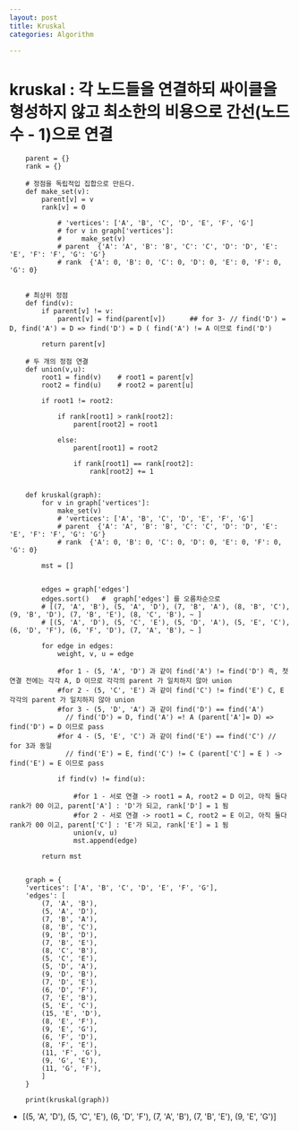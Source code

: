 ```yaml
---
layout: post
title: Kruskal
categories: Algorithm

---
```


# kruskal : 각 노드들을 연결하되 싸이클을 형성하지 않고 최소한의 비용으로 간선(노드 수 - 1)으로 연결

        parent = {}
        rank = {}

        # 정점을 독립적입 집합으로 만든다.
        def make_set(v):
            parent[v] = v
            rank[v] = 0
            
                # 'vertices': ['A', 'B', 'C', 'D', 'E', 'F', 'G']
                # for v in graph['vertices']:
                #     make_set(v)
                # parent  {'A': 'A', 'B': 'B', 'C': 'C', 'D': 'D', 'E': 'E', 'F': 'F', 'G': 'G'}
                # rank  {'A': 0, 'B': 0, 'C': 0, 'D': 0, 'E': 0, 'F': 0, 'G': 0}


        # 최상위 정점
        def find(v):
            if parent[v] != v:
                parent[v] = find(parent[v])      ## for 3- // find('D') = D, find('A') = D => find('D') = D ( find('A') != A 이므로 find('D')

            return parent[v]

        # 두 개의 정점 연결
        def union(v,u):
            root1 = find(v)    # root1 = parent[v]
            root2 = find(u)    # root2 = parent[u]

            if root1 != root2:

                if rank[root1] > rank[root2]:
                    parent[root2] = root1

                else:
                    parent[root1] = root2

                    if rank[root1] == rank[root2]:
                        rank[root2] += 1


        def kruskal(graph):
            for v in graph['vertices']:
                make_set(v)
                # 'vertices': ['A', 'B', 'C', 'D', 'E', 'F', 'G']
                # parent  {'A': 'A', 'B': 'B', 'C': 'C', 'D': 'D', 'E': 'E', 'F': 'F', 'G': 'G'}
                # rank  {'A': 0, 'B': 0, 'C': 0, 'D': 0, 'E': 0, 'F': 0, 'G': 0}

            mst = []


            edges = graph['edges']
            edges.sort()   #  graph['edges'] 를 오름차순으로
            # [(7, 'A', 'B'), (5, 'A', 'D'), (7, 'B', 'A'), (8, 'B', 'C'), (9, 'B', 'D'), (7, 'B', 'E'), (8, 'C', 'B'), ~ ]
            # [(5, 'A', 'D'), (5, 'C', 'E'), (5, 'D', 'A'), (5, 'E', 'C'), (6, 'D', 'F'), (6, 'F', 'D'), (7, 'A', 'B'), ~ ]

            for edge in edges:
                weight, v, u = edge

                #for 1 - (5, 'A', 'D') 과 같이 find('A') != find('D') 즉, 첫 연결 전에는 각각 A, D 이므로 각각의 parent 가 일치하지 않아 union
                #for 2 - (5, 'C', 'E') 과 같이 find('C') != find('E') C, E 각각의 parent 가 일치하지 않아 union
                #for 3 - (5, 'D', 'A') 과 같이 find('D') == find('A') 
                  // find('D') = D, find('A') =! A (parent['A']= D) => find('D') = D 이므로 pass 
                #for 4 - (5, 'E', 'C') 과 같이 find('E') == find('C') // for 3과 동일 
                  // find('E') = E, find('C') != C (parent['C'] = E ) -> find('E') = E 이므로 pass 
                
                if find(v) != find(u):
                
                    #for 1 - 서로 연결 -> root1 = A, root2 = D 이고, 아직 둘다 rank가 00 이고, parent['A'] : 'D'가 되고, rank['D'] = 1 됨 
                    #for 2 - 서로 연결 -> root1 = C, root2 = E 이고, 아직 둘다 rank가 00 이고, parent['C'] : 'E'가 되고, rank['E'] = 1 됨 
                    union(v, u)
                    mst.append(edge)

            return mst


        graph = {
        'vertices': ['A', 'B', 'C', 'D', 'E', 'F', 'G'],
        'edges': [
            (7, 'A', 'B'),
            (5, 'A', 'D'),
            (7, 'B', 'A'),
            (8, 'B', 'C'),
            (9, 'B', 'D'),
            (7, 'B', 'E'),
            (8, 'C', 'B'),
            (5, 'C', 'E'),
            (5, 'D', 'A'),
            (9, 'D', 'B'),
            (7, 'D', 'E'),
            (6, 'D', 'F'),
            (7, 'E', 'B'),
            (5, 'E', 'C'),
            (15, 'E', 'D'),
            (8, 'E', 'F'),
            (9, 'E', 'G'),
            (6, 'F', 'D'),
            (8, 'F', 'E'),
            (11, 'F', 'G'),
            (9, 'G', 'E'),
            (11, 'G', 'F'),
            ]
        }

        print(kruskal(graph))
        
        
* [(5, 'A', 'D'), (5, 'C', 'E'), (6, 'D', 'F'), (7, 'A', 'B'), (7, 'B', 'E'), (9, 'E', 'G')]
